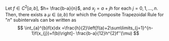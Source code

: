 Let $f\in C^{2}[a,b]$, $h= \frac{b-a}{n}$, and $x_{j}=a+jh$ for each $j=0,1,\dots,n$.
Then, there exists a $\mu\in(a,b)$ for which the Composite Trapezoidal Rule for "$n$" subintervals can be written as
$$
\int_{a}^{b}f(x)dx
=\frac{h}{2}\left[f(a)+2\sum\limits_{j=1}^{n-1}f(x_{j})+f(b)\right]- \frac{b-a}{12}h^{2}f''(\mu)
$$